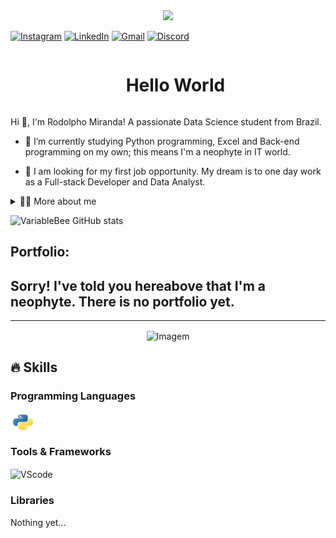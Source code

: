 <div align="center">
  <img src="https://github.com/user-attachments/assets/748edb9c-45a9-464b-b701-8a37eea41871" width="1100px" />
</div>

<!-- Links -->
[![Instagram](https://img.shields.io/badge/Instagram-E4405F?style=for-the-badge&logo=instagram&logoColor=white)](https://www.instagram.com/rodolphodemiranda/)
[![LinkedIn](https://img.shields.io/badge/LinkedIn-0077B5?style=for-the-badge&logo=linkedin&logoColor=white)](https://www.linkedin.com/in/rodolpho-miranda-3a2435137/)
[![Gmail](https://img.shields.io/badge/Gmail-D14836?style=for-the-badge&logo=gmail&logoColor=white)](https://www.mirandarodolpho577@gmail.com)
[![Discord](https://img.shields.io/badge/Discord-%235865F2.svg?style=for-the-badge&logo=discord&logoColor=white)](https://discord.gg/PyDtV7uF)

<!--título-->
<div id="user-content-toc">
  <ul align="center">
    <summary><h1 style="display: inline-block">Hello World</h1></summary>
</div>

<!-- Presentation -->
<p>
  Hi 👋, I'm Rodolpho Miranda! A passionate Data Science student from Brazil.

  - 🌱 I’m currently studying Python programming, Excel and Back-end programming on my own; this means I'm a neophyte in IT world.

  - 🔭 I am looking for my first job opportunity. My dream is to one day work as a Full-stack Developer and Data Analyst.
</p>

<!-- Dropdown -->
<details>
  <summary>👨‍💻 More about me</summary>

  - 💬 I am 36 years old, currently living in Brazil. I have fluency in English. 
  - ⚡ I enjoy reading, whether it's a good book, classics of world literature, as well as watching movies and playing games! I believe that our personal interests contribute to a more refined perception of things and problem-solving. \o/
</details>


<!-- GithubStats -->
![VariableBee GitHub stats](https://github-readme-stats.vercel.app/api?username=Rodolpho-Miranda&show_icons=true&theme=gotham)

<!-- Portfolio -->
## Portfolio:
## Sorry! I've told you hereabove that I'm a neophyte. There is no portfolio yet.

---


<p align="center">
  <img align="center" src="https://github.com/user-attachments/assets/5c7a2c25-ef55-44bf-b0c8-0c74b56eb2a7" alt="Imagem">
</p>

## 🔥 Skills
<!-- Skills: Programming Languages -->
  <div style="flex-basis: 48%;">
    <h3>Programming Languages</h3>
    <img align="center" alt="Python" height="30" width="40" src="https://raw.githubusercontent.com/devicons/devicon/master/icons/python/python-original.svg">
  </div>
  
  <!-- Skills: Tools & Frameworks -->
  <div style="flex-basis: 48%;">
    <h3>Tools & Frameworks</h3>
    <img align="center" alt="VScode" height="30" width="40" src="https://cdn.jsdelivr.net/gh/devicons/devicon/icons/vscode/vscode-original.svg">
  </div>
  
  <!-- Skills: Libraries -->
  <div style="flex-basis: 48%;">
    <h3>Libraries</h3>
   Nothing yet...


  </div>
